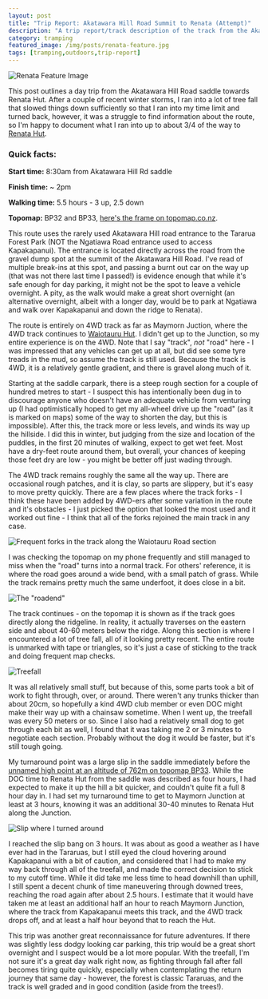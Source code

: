 ```yaml
---
layout: post
title: "Trip Report: Akatawara Hill Road Summit to Renata (Attempt)"
description: "A trip report/track description of the track from the Akatawara Hill Road Summit to Renata Hut."
category: tramping
featured_image: /img/posts/renata-feature.jpg
tags: [tramping,outdoors,trip-report]
---
```


![Renata Feature Image](/img/posts/renata-feature.jpg)

This post outlines a day trip from the Akatawara Hill Road saddle towards Renata Hut. After a couple of recent winter storms, I ran into a lot of tree fall that slowed things down sufficiently so that I ran into my time limit and turned back, however, it was a struggle to find information about the route, so I'm happy to document what I ran into up to about 3/4 of the way to [Renata Hut](http://www.doc.govt.nz/parks-and-recreation/places-to-go/wellington-kapiti/places/tararua-forest-park/things-to-do/huts/renata-hut/).

### Quick facts:

**Start time:** 8:30am from Akatawara Hill Rd saddle

**Finish time:** ~ 2pm

**Walking time:** 5.5 hours - 3 up, 2.5 down

**Topomap:** BP32 and BP33, [here's the frame on topomap.co.nz](http://www.topomap.co.nz/NZTopoMap?v=2&ll=-40.968219,175.150818&z=13).


This route uses the rarely used Akatawara Hill road entrance to the Tararua Forest Park (NOT the Ngatiawa Road entrance used to access Kapakapanui). The entrance is located directly across the road from the gravel dump spot at the summit of the Akatawara Hill Road. I've read of multiple break-ins at this spot, and passing a burnt out car on the way up (that was not there last time I passed!) is evidence enough that while it's safe enough for day parking, it might not be the spot to leave a vehicle overnight. A pity, as the walk would make a great short overnight (an alternative overnight, albeit with a longer day, would be to park at Ngatiawa and walk over Kapakapanui and down the ridge to Renata).

The route is entirely on 4WD track as far as Maymorn Juction, where the 4WD track continues to [Waiotauru Hut](http://www.doc.govt.nz/parks-and-recreation/places-to-go/wellington-kapiti/places/tararua-forest-park/things-to-do/huts/waiotauru-hut/). I didn't get up to the Junction, so my entire experience is on the 4WD. Note that I say "track", _not_ "road" here - I was impressed that any vehicles can get up at all, but did see some tyre treads in the mud, so assume the track is still used. Because the track is 4WD, it is a relatively gentle gradient, and there is gravel along much of it.

Starting at the saddle carpark, there is a steep rough section for a couple of hundred metres to start - I suspect this has intentionally been dug in to discourage anyone who doesn't have an adequate vehicle from venturing up (I had optimistically hoped to get my all-wheel drive up the "road" (as it is marked on maps) some of the way to shorten the day, but this is impossible). After this, the track more or less levels, and winds its way up the hillside. I did this in winter, but judging from the size and location of the puddles, in the first 20 minutes of walking, expect to get wet feet. Most have a dry-feet route around them, but overall, your chances of keeping those feet dry are low - you might be better off just wading through.

The 4WD track remains roughly the same all the way up. There are occasional rough patches, and it is clay, so parts are slippery, but it's easy to move pretty quickly. There are a few places where the track forks - I think these have been added by 4WD-ers after some variation in the route and it's obstacles - I just picked the option that looked the most used and it worked out fine - I think that all of the forks rejoined the main track in any case.

![Frequent forks in the track along the Waiotauru Road section](/img/posts/renata-4wd-forks.jpg)

I was checking the topomap on my phone frequently and still managed to miss when the "road" turns into a normal track. For others' reference, it is where the road goes around a wide bend, with a small patch of grass. While the track remains pretty much the same underfoot, it does close in a bit.

![The "roadend"](/img/posts/renata-roadend.jpg)

The track continues - on the topomap it is shown as if the track goes directly along the ridgeline. In reality, it actually traverses on the eastern side and about 40-60 meters below the ridge. Along this section is where I encountered a lot of tree fall, all of it looking pretty recent. The entire route is unmarked with tape or triangles, so it's just a case of sticking to the track and doing frequent map checks.

![Treefall](/img/posts/renata-treefall.jpg)

It was all relatively small stuff, but because of this, some parts took a bit of work to fight through, over, or around. There weren't any trunks thicker than about 20cm, so hopefully a kind 4WD club member or even DOC might make their way up with a chainsaw sometime. When I went up, the treefall was every 50 meters or so. Since I also had a relatively small dog to get through each bit as well, I found that it was taking me 2 or 3 minutes to negotiate each section. Probably without the dog it would be faster, but it's still tough going.

My turnaround point was a large slip in the saddle immediately before the [unnamed high point at an altitude of 762m on topomap BP33](http://www.topomap.co.nz/NZTopoMap?v=2&ll=-40.968219,175.150818&z=15). While the DOC time to Renata Hut from the saddle was described as four hours, I had expected to make it up the hill a bit quicker, and couldn't quite fit a full 8 hour day in. I had set my turnaround time to get to Maymorn Junction at least at 3 hours, knowing it was an additional 30-40 minutes to Renata Hut along the Junction.

![Slip where I turned around](/img/posts/renata-slip.jpg)

I reached the slip bang on 3 hours. It was about as good a weather as I have ever had in the Tararuas, but I still eyed the cloud hovering around Kapakapanui with a bit of caution, and considered that I had to make my way back through all of the treefall, and made the correct decision to stick to my cutoff time. While it did take me less time to head downhill than uphill, I still spent a decent chunk of time maneuvering through downed trees, reaching the road again after about 2.5 hours. I estimate that it would have taken me at least an additional half an hour to reach Maymorn Junction, where the track from Kapakapanui meets this track, and the 4WD track drops off, and at least a half hour beyond that to reach the Hut.

This trip was another great reconnaissance for future adventures. If there was slightly less dodgy looking car parking, this trip would be a great short overnight and I suspect would be a lot more popular. With the treefall, I'm not sure it's a great day walk right now, as fighting through fall after fall becomes tiring quite quickly, especially when contemplating the return journey that same day - however, the forest is classic Tararuas, and the track is well graded and in good condition (aside from the trees!).
